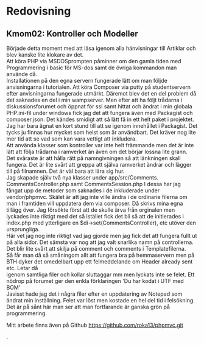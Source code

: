 ﻿Redovisning
====================================
Kmom02: Kontroller och Modeller
------------------------------------
Började detta moment med att läsa igenom alla hänvisningar till Artiklar och blev kanske lite klokare av det.  
Att köra PHP via MSDOSprompten påminner om den gamla tiden med Programmering i basic för MS-dos samt de övriga kommandon man använde då.  
Installationen på den egna servern fungerade lätt om man följde anvisningarna i tutorialen.
Att köra Composer via putty på studentservern efter anvisningarna fungerade utmärkt. Däremot blev det en del problem då det saknades en del i min wampserver.
 Men efter att ha följt trådarna i diskussionsforumet och öppnat för ssl samt hittat och ändrat i min globala PHP.ini-fil under windows fick jag det att
 fungera även med Packagist och composer.json. Det kändes smidigt att så lätt få in  ett helt paket i projektet. Jag har bara ägnat en kort stund till att se igenom innehållet
 i Packagist. Det tycks ju finnas hur mycket som helst som är användbart. Det kräver nog lite mer tid att se vad som kan vara vettigt att inkludera.   
 Att använda klasser som kontroller var inte helt främmande men det är inte lätt att följa trådarna i ramverket än även om det börjar lossna lite grann.  
 Det svåraste är att hålla rätt på namngivningen så att länkningen skall fungera. Det är lite svårt att greppa att själva ramverket ändrar och lägger  till 
 på filnamnen. Det är väl bara att lära sig hur.  
Jag skapade själv två nya klasser under app/src/Comments. CommentsController.php samt CommentsSession.php 
 I dessa har jag fångat upp de metoder som saknades i de inkluderade under vendor/phpmvc. Skälet är att jag inte ville ändra i de ordinarie filerna om man 
 i framtiden vill uppdatera dem via composer. Då skrivs mina egna tillägg över. Jag försökte först att de skulle ärva från orginalen men lyckades inte riktigt
 med det så istället fick det bli så att de initierades  i index.php med ytterligare en $di->set(CommentsController), etc utöver den ursprungliga.  
 Här vet jag nog inte riktigt vad jag gjorde men jag fick det att fungera fullt ut på  alla sidor. Det sämsta var nog att jag valt snarlika namn på controllerna.
 Det blir lite svårt att skilja på comment och comments i Templatefilerna.  
 Så får man då så småningom allt att fungera bra på hemmaservern men på BTH dyker det omedelbart upp ett felmeddelande om Header already sent etc. Letar då   
 igenom samtliga filer och kollar sluttaggar mm men lyckats inte se felet. Ett nödrop på forumet ger den enkla förklaringen 'Du har kodat i UTF med BOM'  
 Javisst hade jag det i några filer efter en uppdatering av Notepad som ändrat min inställning.  Felet var löst men kostade en hel del tid i felsökning.  
 Det är på sånt här man ser att man fortfarande är ganska grön på programmering.
 
 
Mitt arbete finns även på Github https://github.com/roka13/phpmvc.git

 

 

 
.